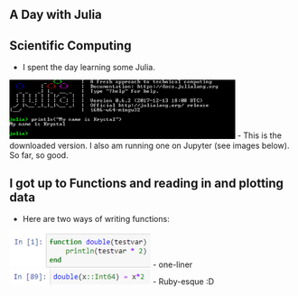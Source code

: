 ## A Day with Julia

## Scientific Computing
- I spent the day learning some Julia.
<img src="/images/julia/j_003.png" width="400">
- This is the downloaded version. I also am running one 
  on Jupyter (see images below). So far, so good.

## I got up to Functions and reading in and plotting data
- Here are two ways of writing functions:

<img src="/images/julia/j_002.png" width="250">
- one-liner

<img src="/images/julia/j_001.png" width="250">
- Ruby-esque :D
